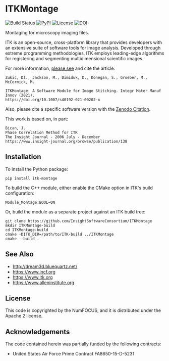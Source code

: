 ITKMontage
==========

![Build Status](https://github.com/InsightSoftwareConsortium/ITKMontage/workflows/Build,%20test,%20package/badge.svg)
[![PyPI](https://img.shields.io/pypi/v/itk-montage.svg)](https://pypi.python.org/pypi/itk-montage)
[![License](https://img.shields.io/badge/License-Apache%202.0-blue.svg)](https://github.com/InsightSoftwareConsortium/ITKMontage/blob/master/LICENSE)
[![DOI](https://zenodo.org/badge/114385071.svg)](https://zenodo.org/badge/latestdoi/114385071)

Montaging for microscopy imaging files.

ITK is an open-source, cross-platform library that provides developers
with an extensive suite of software tools for image analysis. Developed
through extreme programming methodologies, ITK employs leading-edge
algorithms for registering and segmenting multidimensional scientific
images.

For more information, [please see](https://rdcu.be/cgqSm) and cite the article:

    Zukić, Dž., Jackson, M., Dimiduk, D., Donegan, S., Groeber, M., McCormick, M.

    ITKMontage: A Software Module for Image Stitching. Integr Mater Manuf Innov (2021).
    https://doi.org/10.1007/s40192-021-00202-x

Also, please cite a specific software version with the [Zenodo Citation](https://zenodo.org/badge/latestdoi/114385071).

This work is based on, in part:

    Bican, J.
    Phase Correlation Method for ITK
    The Insight Journal - 2006 July - December
    https://www.insight-journal.org/browse/publication/138

Installation
------------

To install the Python package:

    pip install itk-montage

To build the C++ module, either enable the CMake option in ITK's build
configuration:

    Module_Montage:BOOL=ON

Or, build the module as a separate project against an ITK build tree:

    git clone https://github.com/InsightSoftwareConsortium/ITKMontage
    mkdir ITKMontage-build
    cd ITKMontage-build
    cmake -DITK_DIR=/path/to/ITK-build ../ITKMontage
    cmake --build .

See Also
--------

-   <http://dream3d.bluequartz.net/>
-   <https://www.incf.org>
-   <https://www.itk.org>
-   <https://www.alleninstitute.org>

License
-------

This code is copyrighted by the NumFOCUS, and it is
distributed under the Apache 2 license.

Acknowledgements
----------------

The code contained herein was partially funded by the
following contracts:

-   United States Air Force Prime Contract FA8650-15-D-5231
